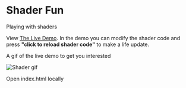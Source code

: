 # Shader Fun
Playing with shaders

View [The Live Demo](https://panchishin.github.io/shader/).  In the demo you can modify the shader code and press **"click to reload shader code"** to make a life update.

A gif of the live demo to get you interested

<img src="shader.gif"
     alt="Shader gif"/>
     
Open index.html locally
